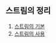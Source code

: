 ## 스트림의 정리
1. [스트림의 기본](http://tcpschool.com/java/java_stream_creation)
2. [스트림의 사용](http://tcpschool.com/java/java_stream_intermediate)
